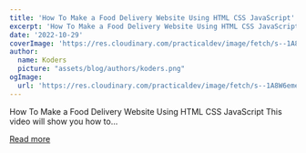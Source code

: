 ```yaml
---
title: 'How To Make a Food Delivery Website Using HTML CSS JavaScript'
excerpt: 'How To Make a Food Delivery Website Using HTML CSS JavaScript  This video will show you how to...'
date: '2022-10-29'
coverImage: 'https://res.cloudinary.com/practicaldev/image/fetch/s--1A8W6eme--/c_imagga_scale,f_auto,fl_progressive,h_420,q_auto,w_1000/https://dev-to-uploads.s3.amazonaws.com/uploads/articles/ji7poesq8c8rqelwqsxi.png'
author:
  name: Koders
  picture: "assets/blog/authors/koders.png"
ogImage:
  url: 'https://res.cloudinary.com/practicaldev/image/fetch/s--1A8W6eme--/c_imagga_scale,f_auto,fl_progressive,h_420,q_auto,w_1000/https://dev-to-uploads.s3.amazonaws.com/uploads/articles/ji7poesq8c8rqelwqsxi.png'
---
```


How To Make a Food Delivery Website Using HTML CSS JavaScript  This video will show you how to...

[Read more](https://dev.to/codewithsadee/how-to-make-a-food-delivery-website-using-html-css-javascript-4ne3)

